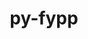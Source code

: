 ---
title: "py-fypp"
layout: cache
categories: [package, develop]
meta: {"compilers": ["gcc@=11.4.0", "gcc@=9.4.0"], "num_specs": 10, "num_specs_by_stack": {"e4s": 4, "e4s-neoverse-v2": 3, "e4s-neoverse_v1": 2, "e4s-power": 1, "root": 10}, "oss": ["ubuntu20.04", "ubuntu22.04"], "platforms": ["linux"], "stacks": ["e4s", "e4s-neoverse-v2", "e4s-neoverse_v1", "e4s-power", "root"], "targets": ["neoverse_v1", "neoverse_v2", "ppc64le", "x86_64_v3"], "versions": ["3.1"]}
spec_details: [{"compiler": "gcc@=9.4.0", "hash": "7mkbcqrlmtsribn2oxt5ngzq4mgrqb7e", "os": "ubuntu20.04", "platform": "linux", "size": "-", "stacks": ["e4s-power", "root"], "tarball": "https://binaries.spack.io/develop/build_cache/linux-ubuntu20.04-ppc64le/gcc-9.4.0/py-fypp-3.1/linux-ubuntu20.04-ppc64le-gcc-9.4.0-py-fypp-3.1-7mkbcqrlmtsribn2oxt5ngzq4mgrqb7e.spack", "target": "ppc64le", "variants": ["build_system=python_pip"], "versions": ["3.1"]}, {"compiler": "gcc@=11.4.0", "hash": "fxjddr2rtrlloiqcbsxliwvo7rbuvr2d", "os": "ubuntu22.04", "platform": "linux", "size": "-", "stacks": ["e4s-neoverse_v1", "root"], "tarball": "https://binaries.spack.io/develop/build_cache/linux-ubuntu22.04-neoverse_v1/gcc-11.4.0/py-fypp-3.1/linux-ubuntu22.04-neoverse_v1-gcc-11.4.0-py-fypp-3.1-fxjddr2rtrlloiqcbsxliwvo7rbuvr2d.spack", "target": "neoverse_v1", "variants": ["build_system=python_pip"], "versions": ["3.1"]}, {"compiler": "gcc@=11.4.0", "hash": "x5n6kadjjpmsah2kyqiqmqihjngr3wlx", "os": "ubuntu22.04", "platform": "linux", "size": "-", "stacks": ["e4s-neoverse_v1", "root"], "tarball": "https://binaries.spack.io/develop/build_cache/linux-ubuntu22.04-neoverse_v1/gcc-11.4.0/py-fypp-3.1/linux-ubuntu22.04-neoverse_v1-gcc-11.4.0-py-fypp-3.1-x5n6kadjjpmsah2kyqiqmqihjngr3wlx.spack", "target": "neoverse_v1", "variants": ["build_system=python_pip"], "versions": ["3.1"]}, {"compiler": "gcc@=11.4.0", "hash": "lizzupleun6zqizzawhdoec47tarfsqk", "os": "ubuntu22.04", "platform": "linux", "size": "-", "stacks": ["e4s-neoverse-v2", "root"], "tarball": "https://binaries.spack.io/develop/build_cache/linux-ubuntu22.04-neoverse_v2/gcc-11.4.0/py-fypp-3.1/linux-ubuntu22.04-neoverse_v2-gcc-11.4.0-py-fypp-3.1-lizzupleun6zqizzawhdoec47tarfsqk.spack", "target": "neoverse_v2", "variants": ["build_system=python_pip"], "versions": ["3.1"]}, {"compiler": "gcc@=11.4.0", "hash": "4ritjaegumknjkeuukyqabtwovajztsc", "os": "ubuntu22.04", "platform": "linux", "size": "-", "stacks": ["e4s-neoverse-v2", "root"], "tarball": "https://binaries.spack.io/develop/build_cache/linux-ubuntu22.04-neoverse_v2/gcc-11.4.0/py-fypp-3.1/linux-ubuntu22.04-neoverse_v2-gcc-11.4.0-py-fypp-3.1-4ritjaegumknjkeuukyqabtwovajztsc.spack", "target": "neoverse_v2", "variants": ["build_system=python_pip"], "versions": ["3.1"]}, {"compiler": "gcc@=11.4.0", "hash": "mpo7hx4r6fj2em62bvjjwapyxof3lu7d", "os": "ubuntu22.04", "platform": "linux", "size": "-", "stacks": ["e4s-neoverse-v2", "root"], "tarball": "https://binaries.spack.io/develop/build_cache/linux-ubuntu22.04-neoverse_v2/gcc-11.4.0/py-fypp-3.1/linux-ubuntu22.04-neoverse_v2-gcc-11.4.0-py-fypp-3.1-mpo7hx4r6fj2em62bvjjwapyxof3lu7d.spack", "target": "neoverse_v2", "variants": ["build_system=python_pip"], "versions": ["3.1"]}, {"compiler": "gcc@=11.4.0", "hash": "hyly65sq3427ksavn7jirg44sizdzkff", "os": "ubuntu22.04", "platform": "linux", "size": "-", "stacks": ["e4s", "root"], "tarball": "https://binaries.spack.io/develop/build_cache/linux-ubuntu22.04-x86_64_v3/gcc-11.4.0/py-fypp-3.1/linux-ubuntu22.04-x86_64_v3-gcc-11.4.0-py-fypp-3.1-hyly65sq3427ksavn7jirg44sizdzkff.spack", "target": "x86_64_v3", "variants": ["build_system=python_pip"], "versions": ["3.1"]}, {"compiler": "gcc@=11.4.0", "hash": "nurgtwzd7mmsd4imd234iqiyf4hptifg", "os": "ubuntu22.04", "platform": "linux", "size": "-", "stacks": ["e4s", "root"], "tarball": "https://binaries.spack.io/develop/build_cache/linux-ubuntu22.04-x86_64_v3/gcc-11.4.0/py-fypp-3.1/linux-ubuntu22.04-x86_64_v3-gcc-11.4.0-py-fypp-3.1-nurgtwzd7mmsd4imd234iqiyf4hptifg.spack", "target": "x86_64_v3", "variants": ["build_system=python_pip"], "versions": ["3.1"]}, {"compiler": "gcc@=11.4.0", "hash": "75zqu4rknyf7v5rqxxlad56xemweueca", "os": "ubuntu22.04", "platform": "linux", "size": "-", "stacks": ["e4s", "root"], "tarball": "https://binaries.spack.io/develop/build_cache/linux-ubuntu22.04-x86_64_v3/gcc-11.4.0/py-fypp-3.1/linux-ubuntu22.04-x86_64_v3-gcc-11.4.0-py-fypp-3.1-75zqu4rknyf7v5rqxxlad56xemweueca.spack", "target": "x86_64_v3", "variants": ["build_system=python_pip"], "versions": ["3.1"]}, {"compiler": "gcc@=11.4.0", "hash": "kzruz2fyhw323qewy22iymeplq2minfb", "os": "ubuntu22.04", "platform": "linux", "size": "-", "stacks": ["e4s", "root"], "tarball": "https://binaries.spack.io/develop/build_cache/linux-ubuntu22.04-x86_64_v3/gcc-11.4.0/py-fypp-3.1/linux-ubuntu22.04-x86_64_v3-gcc-11.4.0-py-fypp-3.1-kzruz2fyhw323qewy22iymeplq2minfb.spack", "target": "x86_64_v3", "variants": ["build_system=python_pip"], "versions": ["3.1"]}]
---